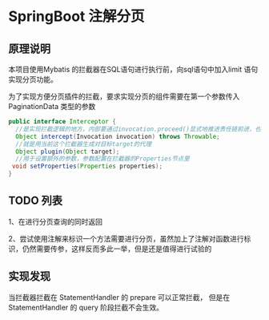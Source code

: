 # SpringBoot 注解分页

## 原理说明

本项目使用Mybatis 的拦截器在SQL语句进行执行前，向sql语句中加入limit 语句实现分页功能。

为了实现方便分页插件的拦截，要求实现分页的组件需要在第一个参数传入 PaginationData 类型的参数

```java
public interface Interceptor {
  //是实现拦截逻辑的地方，内部要通过invocation.proceed()显式地推进责任链前进，也就是调用下一个拦截器拦截目标方法。
  Object intercept(Invocation invocation) throws Throwable;
  //就是用当前这个拦截器生成对目标target的代理
  Object plugin(Object target);
  //用于设置额外的参数，参数配置在拦截器的Properties节点里
 void setProperties(Properties properties);
}
```

## TODO 列表

1、在进行分页查询的同时返回

2、尝试使用注解来标识一个方法需要进行分页，虽然加上了注解对函数进行标识，仍然需要传参，这样反而多此一举，但是还是值得进行试验的


## 实现发现
当拦截器拦截在 StatementHandler 的 prepare 可以正常拦截，
但是在 StatementHandler 的 query 阶段拦截不会生效。